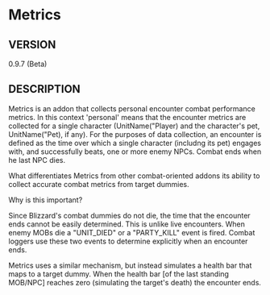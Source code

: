 # Metrics

## VERSION 
0.9.7 (Beta)

## DESCRIPTION
Metrics is an addon that collects personal encounter combat performance metrics. In this context 'personal' means that the encounter metrics are collected for a single character (UnitName("Player) and the character's pet, UnitName("Pet), if any). For the purposes of data collection, an encounter is defined as the time over which a single character (includng its pet) engages with, and successfully beats, one or more enemy NPCs. Combat ends when he last NPC dies.

What differentiates Metrics from other combat-oriented addons its ability to collect accurate combat metrics from target dummies. 

Why is this important? 

Since Blizzard's combat dummies do not die, the time that the encounter ends cannot be easily determined. This is unlike live encounters. When enemy MOBs die a "UNIT_DIED" or a "PARTY_KILL" event is fired. Combat loggers use these two events to determine explicitly when an encounter ends.

Metrics uses a similar mechanism, but instead simulates a health bar that maps to a target dummy. When the health bar [of the last standing MOB/NPC] reaches zero (simulating the target's death) the encounter ends.
